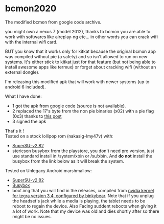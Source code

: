 # bcmon2020
The modified bcmon from google code archive.

you might own a nexus 7 (model 2012), thanks to bcmon you are able to work with softwares like aireplay-ng etc... in other words you can crack wifi with the internal wifi card.

BUT you know that it works only for kitkat because the original bcmon app was compiled without pie (a safety) and so isn't allowed to run on new systems. It's either stick to kitkat just for that feature (but not being able to install awesome apps like termux) or forget about cracking wifi (without an external dongle).

I'm releasing this modified apk that will work with newer systems (up to android 6 included).

What I have done:
- 1 got the apk from google code (source is not available).
- 2 replaced the 17's byte from the non pie binaries (x02) with a pie flag (0x3) thanks to [this post](https://yurushao.info/tech/2016/03/14/Android-PIE.html)
- 3 signed the apk

That's it !  
Tested on a stock lollipop rom (nakasig-lmy47v) with:  
- [SuperSU-v2.82](https://download.chainfire.eu/1220/SuperSU/SR5-SuperSU-v2.82-SR5-20171001224502.zip?retrieve_file=1)   
- stericson busybox from the playstore, you don't need pro version, just use standard install in /system/xbin or /su/xbin. And **do not** install the busybox from the link below as it will break the system.  

Tested on Unlegacy Android marshmallow:  
- [SuperSU-v2.82](https://download.chainfire.eu/1220/SuperSU/SR5-SuperSU-v2.82-SR5-20171001224502.zip?retrieve_file=1)  
- [Busybox](https://forum.xda-developers.com/android/software-hacking/tool-flashable-busybox-v1-23-2-stericson-t3219431/)  
- boot.img that you will find in the releases, compiled from [nvidia kernel for tegra version 3.4, configured by binkybear](https://github.com/binkybear/android_kernel_asus_grouper-1). Note that if you unplug the headset's jack while a media is playing, the tablet needs to be reboot to regain the device. Also Facing suddent reboots when giving it a lot of work. Note that my device was old and dies shortly after so there might be no issues.  
